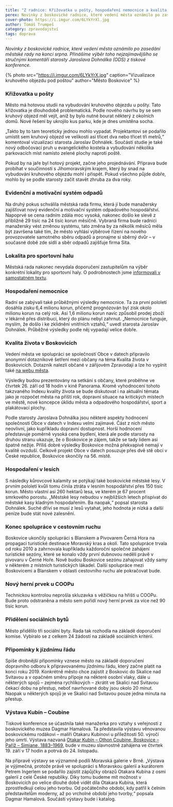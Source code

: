 ```yaml
---
title: "Z radnice: Křižovatka u pošty, hospodaření nemocnice a kvalita života v Boskovicích"
perex: Novinky z boskovické radnice, které vedení města oznámilo po zasedání městské rady na konci srpna.
cover-photo: https://i.imgur.com/6LYkYrXl.jpg
author: Tomáš Trumpeš
category: zpravodajství
tags: doprava
---
```


*Novinky z boskovické radnice, které vedení města oznámilo po zasedání městské rady na konci srpna. Přinášíme výběr toho nejzajímavějšího se stručnými komentáři starosty Jaroslava Dohnálka (ODS) z tiskové konference.*

{% photo src="https://i.imgur.com/6LYkYrX.jpg" caption="Vizualizace kruhového objezdu pod poštou" author="Město Boskovice" %}

### Křižovatka u pošty

Město má hotovou studii na vybudování kruhového objezdu u pošty. Tato křižovatka je dlouhodobě problematická. Podle nového návrhu by se sem kruhový objezd měl vejít, aniž by bylo nutné bourat některý z okolních domů. Nové řešení by ukrojilo kus parku, kde je dnes umístěna socha.

„Takto by to tam teoreticky jednou mohlo vypadat. Projektantovi se podařilo umístit sem kruhový objezd ve velikosti asi třicet dva nebo třicet tři metrů,“ komentoval vizualizaci starosta Jaroslav Dohnálek. Součástí studie je také nový odbočovací pruh u evangelického kostela a vybudování několika parkovacích míst namísto zelené plochy naproti poště.

Pokud by na jaře byl hotový projekt, začne jeho projednávání. Příprava bude probíhat v součinnosti s Jihomoravským krajem, který by snad na vybudování kruhového objezdu mohl i přispět. Pokud všechno půjde dobře, mohlo by se podle starosty začít stavět zhruba za dva roky.

### Evidenční a motivační systém odpadů

Na druhý pokus schválila městská rada firmu, která jí bude manažersky zajišťovat nový evidenční a motivační systém odpadového hospodářství. Napoprvé se cena radním zdála moc vysoká, nakonec došlo ke slevě z přibližně 29 tisíc na 24 tisíc korun měsíčně. Vybraná firma bude radnici manažersky vést změnou systému, tato změna by za několik měsíců měla být završena také tím, že město vyhlásí výběrové řízení na nového provozovatele samotného sběru odpadů a pronajme si sběrný dvůr – v současné době zde sídlí a sběr odpadů zajišťuje firma Sita.

### Lokalita pro sportovní halu

Městská rada nakonec nevydala doporučení zastupitelům na výběr konkrétní lokality pro sportovní haly. O podrobnostech jsme [informovali v samostatném textu](https://ohlasy.info/clanky/2019/08/rada-nerozhodla.html).

### Hospodaření nemocnice

Radní se zabývali také průběžnými výsledky nemocnice. Ta za první pololetí dosáhla zisku 6,4 milionu korun, přičemž prognózován byl zisk okolo milionu korun na celý rok. Asi 1,6 milionu korun navíc způsobil prodej zboží v lékárně přes distribuci, který do plánu nebyl zahrnut. „Nemocnice funguje, myslím, že došlo i ke zklidnění vnitřních vztahů,“ uvedl starosta Jaroslav Dohnálek. Průběžné výsledky podle něj vypadají velice dobře.

### Kvalita života v Boskovicích

Vedení města ve spolupráci se společností Obce v datech připravilo anonymní dotazníkové šetření mezi občany na téma Kvalita života v Boskovicích. Dotazník nalezli občané v zářijovém Zpravodaji a lze ho vyplnit také [na webu města](https://boskovice.cz/anketa-pro-obcany-jak-se-vam-zije-v-boskovicich/d-36796).

Výsledky budou prezentovány na setkání s občany, které proběhne ve čtvrtek 26. září od 18 hodin v kině Panorama. Kromě vyhodnocení tohoto takzvaného Indexu kvality života se bude diskutovat i na aktuální témata jako je rozpočet města na příští rok, dopravní situace na kritických místech ve městě, nové koncepce úklidu města a odpadového hospodářství, sport a plakátovací plochy.

Podle starosty Jaroslava Dohnálka jsou některé aspekty hodnocení společnosti Obce v datech v Indexu velmi zajímavé. Část z nich město neovlivní, jako kupříkladu dopravní dostupnost. Horší hodnocení představuje poměrně vysoká cena bydlení, která ale podle starosty na druhou stranu ukazuje, že o Boskovice je zájem, takže se tady lidem asi špatně nežije. Příliš dobré výsledky Boskovice možná překvapivě nemají v kvalitě ovzduší. Celkově projekt Obce v datech posuzuje přes dvě stě obcí v České republice, Boskovice skončily na 56. místě.

### Hospodaření v lesích

S následky kůrovcové kalamity se potýkají také boskovické městské lesy. V prvním pololetí kvůli tomu činila ztráta v lesním hospodářství přes 150 tisíc korun. Město vlastní asi 260 hektarů lesa, ve kterém je 67 procent smrkového porostu. „Městské lesy nebudou v nejbližších letech přispívat do městské kasy kladným hospodařením. Ba naopak,“ popsal starosta Dohnálek. Suché dříví se musí z lesů vytahat, jeho hodnota je nízká a další peníze bude stát nové zalesnění.

### Konec spolupráce v cestovním ruchu

Boskovice ukončily spolupráci s Blanskem a Pivovarem Černá Hora na propagaci turistické destinace Moravský kras a okolí. Tato spolupráce trvala od roku 2010 a zahrnovala kupříkladu každoroční společné zahájení turistické sezóny, které se konalo vždy první dubnovou neděli právě v pivovaru v Černé Hoře. Nově budou Boskovice sezónu zahajovat vždy samy v některém z místních turistických lákadel. Další spolupráce mezi Boskovicemi a Blanskem v oblasti cestovního ruchu ale pokračovat bude.

### Nový herní prvek u COOPu

Technickou kontrolou neprošla skluzavka s věžičkou na hřišti u COOPu. Bude proto odstraněna a město sem pořídí nový herní prvek za více než 90 tisíc korun.

### Přidělení sociálních bytů

Město přidělilo tři sociální byty. Rada tak rozhodla na základě doporučení komise. Vybíralo se z celkem 24 žádostí na základě sociálních kritérií.

### Připomínky k jízdnímu řádu

Spíše drobnější připomínky vznese město na základě doporučení dopravního odboru k připravovanému jízdnímu řádu, který začne platit na konci roku 2019. Konkrétně město chce zajistit z Boskovic do Skalice nad Svitavou a v opačném směru přípoje na některé osobní vlaky, dále u některých spojů – zejména rychlíkových – zkrátit ve Skalici nad Svitavou čekací dobu na přestup, neboť navrhované doby jsou okolo 20 minut. Naopak u některých spojů je ve Skalici nad Svitavou pouze jedna minuta na přestup.

### Výstava Kubín – Coubine

Tiskové konference se účastnila také manažerka pro vztahy s veřejností z boskovického muzea Dagmar Hamalová. Ta představila výstavu věnovanou boskovickému rodákovi – malíři Otakaru Kubínovi u příležitosti 50. výročí jeho úmrtí. Výstava nazvaná [Otakar Kubín – Othon Coubine, Boskovice – Paříž – Simiane, 1883–1969](http://www.muzeum-boskovicka.cz/otakar-kubin-othon-coubine-boskovice-pariz-simiane-1883-1969/a-1266/p1=1098), bude v muzeu slavnostně zahájena ve čtvrtek 19. září v 17 hodin a potrvá do 24. listopadu.

Na přípravě výstavy se významně podílí Moravská galerie v Brně. „Výstava je výjimečná, protože právě ve spolupráci s Moravskou galerií a kurátorem Petrem Ingerlem se podařilo zajistit zápůjčky obrazů Otakara Kubína z osmi galerií z celé České republiky. Díky tomu budeme mít možnost v Boskovicích po velice dlouhé době vidět díla Otakara Kubína, která zprostředkují celou jeho tvorbu. Od počátečního období, kdy patřil k čelním představitelům moderny, až po vrcholné období jeho tvorby,“ popsala Dagmar Hamalová. Součástí výstavy bude i katalog.
